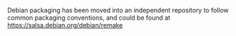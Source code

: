 Debian packaging has been moved into an independent repository to follow
common packaging conventions, and could be found at https://salsa.debian.org/debian/remake
